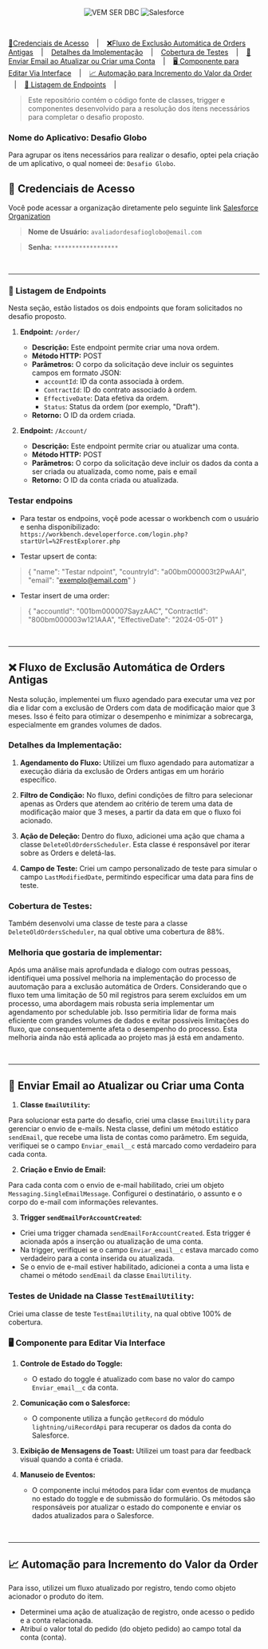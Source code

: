 <p align="center">
  <img src="https://img.shields.io/badge/VEM SER DBC-068996?style=for-the-badge" alt="VEM SER DBC"/>
  <img src="https://img.shields.io/badge/SALESFORCE-0689E6?style=for-the-badge" alt="Salesforce"/>
</p>

<br>

<p text-align="center">


<a href="#-credenciais-de-acesso"> 🔑Credenciais de Acesso</a> &nbsp;&nbsp;&nbsp;|&nbsp;&nbsp;&nbsp;
<a href="#-fluxo-de-exclusão-automática-de-orders-antigas"> ❌Fluxo de Exclusão Automática de Orders Antigas</a> &nbsp;&nbsp;&nbsp;|&nbsp;&nbsp;&nbsp;
<a href="#detalhes-da-implementação">Detalhes da Implementação</a> &nbsp;&nbsp;&nbsp;|&nbsp;&nbsp;&nbsp;
<a href="#cobertura-de-testes">Cobertura de Testes</a> &nbsp;&nbsp;&nbsp;|&nbsp;&nbsp;&nbsp;
<a href="#-enviar-email-ao-atualizar-ou-criar-uma-conta">📧 Enviar Email ao Atualizar ou Criar uma Conta</a> &nbsp;&nbsp;&nbsp;|&nbsp;&nbsp;&nbsp;
<a href="#-componente-para-editar-via-interface">🖥️ Componente para Editar Via Interface</a> &nbsp;&nbsp;&nbsp;|&nbsp;&nbsp;&nbsp;
<a href="#-automação-para-incremento-do-valor-da-order">📈 Automação para Incremento do Valor da Order</a> &nbsp;&nbsp;&nbsp;|&nbsp;&nbsp;&nbsp;
<a href="#-listagem-de-endpoints">🚀 Listagem de Endpoints</a> &nbsp;&nbsp;&nbsp;|&nbsp;&nbsp;&nbsp;
</p>




>Este repositório contém o código fonte de classes, trigger e componentes desenvolvido para a resolução dos itens necessários para completar o desafio proposto.
### Nome do Aplicativo: Desafio Globo
Para agrupar os itens necessários para realizar o desafio, optei pela criação de um aplicativo, o qual nomeei de: `Desafio Globo`.

## 🔑 Credenciais de Acesso
Você pode acessar a organização diretamente pelo seguinte link [Salesforce Organization](https://globo89-dev-ed.develop.my.salesforce.com)


> **Nome de Usuário:** `avaliadordesafioglobo@email.com`

> **Senha:** `******************`
<br>

---

### 🚀 Listagem de Endpoints
 Nesta seção, estão listados os dois endpoints que foram solicitados no desafio proposto.

1. **Endpoint:** `/order/`
   - **Descrição:** Este endpoint permite criar uma nova ordem.
   - **Método HTTP:** POST
   - **Parâmetros:** O corpo da solicitação deve incluir os seguintes campos em formato JSON:
     - `accountId`: ID da conta associada à ordem.
     - `ContractId`: ID do contrato associado à ordem.
     - `EffectiveDate`: Data efetiva da ordem.
     - `Status`: Status da ordem (por exemplo, "Draft").
   - **Retorno:** O ID da ordem criada.

2. **Endpoint:** `/Account/`
   - **Descrição:** Este endpoint permite criar ou atualizar uma conta.
   - **Método HTTP:** POST
   - **Parâmetros:** O corpo da solicitação deve incluir os dados da conta a ser criada ou atualizada, como nome, pais e email
   - **Retorno:** O ID da conta criada ou atualizada.

### Testar endpoins

- Para testar os endpoins, voçê pode acessar o workbench com o usuário e senha disponibilizado: `https://workbench.developerforce.com/login.php?startUrl=%2FrestExplorer.php` 

- Testar upsert de conta:

>{
    "name": "Testar ndpoint",
    "countryId": "a00bm000003t2PwAAI",
    "email": "exemplo@email.com"
}


- Testar insert de uma order:
>{
    "accountId": "001bm000007SayzAAC",
    "ContractId": "800bm000003w121AAA",
    "EffectiveDate": "2024-05-01" 
}



<br>

 ---


## ❌ Fluxo de Exclusão Automática de Orders Antigas

Nesta solução, implementei um fluxo agendado para executar uma vez por dia e lidar com a exclusão de Orders com data de modificação maior que 3 meses. Isso é feito para otimizar o desempenho e minimizar a sobrecarga, especialmente em grandes volumes de dados.

### Detalhes da Implementação:

1. **Agendamento do Fluxo:** Utilizei um fluxo agendado para automatizar a execução diária da exclusão de Orders antigas em um horário específico.

2. **Filtro de Condição:** No fluxo, defini condições de filtro para selecionar apenas as Orders que atendem ao critério de terem uma data de modificação maior que 3 meses, a partir da data em que o fluxo foi acionado.

3. **Ação de Deleção:** Dentro do fluxo, adicionei uma ação que chama a classe `DeleteOldOrdersScheduler`. Esta classe é responsável por iterar sobre as Orders e deletá-las.

4. **Campo de Teste:** Criei um campo personalizado de teste para simular o campo `LastModifiedDate`, permitindo especificar uma data para fins de teste.

### Cobertura de Testes:

Também desenvolvi uma classe de teste para a classe `DeleteOldOrdersScheduler`, na qual obtive uma cobertura de 88%.

### Melhoria que gostaria de implementar:

Após uma análise mais aprofundada e dialogo com outras pessoas, identifiquei uma possível melhoria na implementação do processo de auutomação para a exclusão automática de Orders. Considerando que o fluxo tem uma limitação de 50 mil registros para serem excluídos em um processo, uma abordagem mais robusta seria implementar um agendamento por schedulable job. Isso permitiria lidar de forma mais eficiente com grandes volumes de dados e evitar possíveis limitações do fluxo, que consequentemente afeta o desempenho do processo. Esta melhoria ainda não está aplicada ao projeto mas já está em andamento.

<br>

---

## 📧 Enviar Email ao Atualizar ou Criar uma Conta

1. **Classe `EmailUtility`:**

Para solucionar esta parte do desafio, criei uma classe `EmailUtility` para gerenciar o envio de e-mails. Nesta classe, defini um método estático `sendEmail`, que recebe uma lista de contas como parâmetro. Em seguida, verifiquei se o campo `Enviar_email__c` está marcado como verdadeiro para cada conta.

2. **Criação e Envio de Email:**

Para cada conta com o envio de e-mail habilitado, criei um objeto `Messaging.SingleEmailMessage`. Configurei o destinatário, o assunto e o corpo do e-mail com informações relevantes.

3. **Trigger `sendEmailForAccountCreated`:**

- Criei uma trigger chamada `sendEmailForAccountCreated`. Esta trigger é acionada após a inserção ou atualização de uma conta.
- Na trigger, verifiquei se o campo `Enviar_email__c` estava marcado como verdadeiro para a conta inserida ou atualizada.
- Se o envio de e-mail estiver habilitado, adicionei a conta a uma lista e chamei o método `sendEmail` da classe `EmailUtility`.

### Testes de Unidade na Classe `TestEmailUtility`:

Criei uma classe de teste `TestEmailUtility`, na qual obtive 100% de cobertura.

### 🖥️ Componente para Editar Via Interface

1. **Controle de Estado do Toggle:**
   - O estado do toggle é atualizado com base no valor do campo `Enviar_email__c` da conta.

2. **Comunicação com o Salesforce:**
   - O componente utiliza a função `getRecord` do módulo `lightning/uiRecordApi` para recuperar os dados da conta do Salesforce.

3. **Exibição de Mensagens de Toast:**
   Utilizei um toast para dar feedback visual quando a conta é criada.

4. **Manuseio de Eventos:**
   - O componente inclui métodos para lidar com eventos de mudança no estado do toggle e de submissão do formulário. Os métodos são responsáveis por atualizar o estado do componente e enviar os dados atualizados para o Salesforce.


<br>

---


## 📈 Automação para Incremento do Valor da Order

Para isso, utilizei um fluxo atualizado por registro, tendo como objeto acionador o produto do item.
- Determinei uma ação de atualização de registro, onde acesso o pedido e a conta relacionada.
- Atribuí o valor total do pedido (do objeto pedido) ao campo total da conta (conta).
